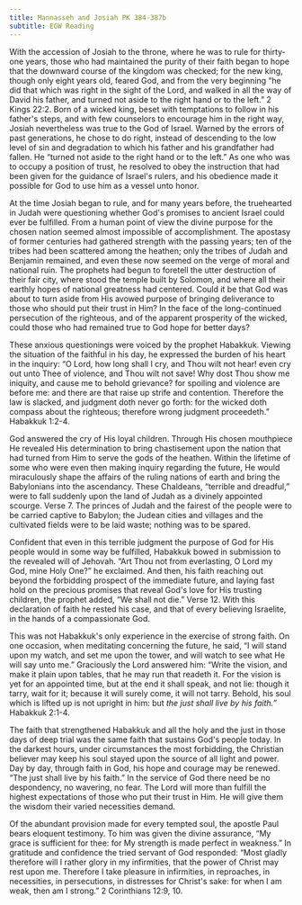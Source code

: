 ```yaml
---
title: Mannasseh and Josiah PK 384-387b
subtitle: EGW Reading
---
```


With the accession of Josiah to the throne, where he was to rule for thirty-one years, those who had maintained the purity of their faith began to hope that the downward course of the kingdom was checked; for the new king, though only eight years old, feared God, and from the very beginning “he did that which was right in the sight of the Lord, and walked in all the way of David his father, and turned not aside to the right hand or to the left.” 2 Kings 22:2. Born of a wicked king, beset with temptations to follow in his father's steps, and with few counselors to encourage him in the right way, Josiah nevertheless was true to the God of Israel. Warned by the errors of past generations, he chose to do right, instead of descending to the low level of sin and degradation to which his father and his grandfather had fallen. He “turned not aside to the right hand or to the left.” As one who was to occupy a position of trust, he resolved to obey the instruction that had been given for the guidance of Israel's rulers, and his obedience made it possible for God to use him as a vessel unto honor.

At the time Josiah began to rule, and for many years before, the truehearted in Judah were questioning whether God's promises to ancient Israel could ever be fulfilled. From a human point of view the divine purpose for the chosen nation seemed almost impossible of accomplishment. The apostasy of former centuries had gathered strength with the passing years; ten of the tribes had been scattered among the heathen; only the tribes of Judah and Benjamin remained, and even these now seemed on the verge of moral and national ruin. The prophets had begun to foretell the utter destruction of their fair city, where stood the temple built by Solomon, and where all their earthly hopes of national greatness had centered. Could it be that God was about to turn aside from His avowed purpose of bringing deliverance to those who should put their trust in Him? In the face of the long-continued persecution of the righteous, and of the apparent prosperity of the wicked, could those who had remained true to God hope for better days?

These anxious questionings were voiced by the prophet Habakkuk. Viewing the situation of the faithful in his day, he expressed the burden of his heart in the inquiry: “O Lord, how long shall I cry, and Thou wilt not hear! even cry out unto Thee of violence, and Thou wilt not save! Why dost Thou show me iniquity, and cause me to behold grievance? for spoiling and violence are before me: and there are that raise up strife and contention. Therefore the law is slacked, and judgment doth never go forth: for the wicked doth compass about the righteous; therefore wrong judgment proceedeth.” Habakkuk 1:2-4.

God answered the cry of His loyal children. Through His chosen mouthpiece He revealed His determination to bring chastisement upon the nation that had turned from Him to serve the gods of the heathen. Within the lifetime of some who were even then making inquiry regarding the future, He would miraculously shape the affairs of the ruling nations of earth and bring the Babylonians into the ascendancy. These Chaldeans, “terrible and dreadful,” were to fall suddenly upon the land of Judah as a divinely appointed scourge. Verse 7. The princes of Judah and the fairest of the people were to be carried captive to Babylon; the Judean cities and villages and the cultivated fields were to be laid waste; nothing was to be spared.

Confident that even in this terrible judgment the purpose of God for His people would in some way be fulfilled, Habakkuk bowed in submission to the revealed will of Jehovah. “Art Thou not from everlasting, O Lord my God, mine Holy One?” he exclaimed. And then, his faith reaching out beyond the forbidding prospect of the immediate future, and laying fast hold on the precious promises that reveal God's love for His trusting children, the prophet added, “We shall not die.” Verse 12. With this declaration of faith he rested his case, and that of every believing Israelite, in the hands of a compassionate God.

This was not Habakkuk's only experience in the exercise of strong faith. On one occasion, when meditating concerning the future, he said, “I will stand upon my watch, and set me upon the tower, and will watch to see what He will say unto me.” Graciously the Lord answered him: “Write the vision, and make it plain upon tables, that he may run that readeth it. For the vision is yet for an appointed time, but at the end it shall speak, and not lie: though it tarry, wait for it; because it will surely come, it will not tarry. Behold, his soul which is lifted up is not upright in him: but _the just shall live by his faith.”_ Habakkuk 2:1-4.

The faith that strengthened Habakkuk and all the holy and the just in those days of deep trial was the same faith that sustains God's people today. In the darkest hours, under circumstances the most forbidding, the Christian believer may keep his soul stayed upon the source of all light and power. Day by day, through faith in God, his hope and courage may be renewed. “The just shall live by his faith.” In the service of God there need be no despondency, no wavering, no fear. The Lord will more than fulfill the highest expectations of those who put their trust in Him. He will give them the wisdom their varied necessities demand.

Of the abundant provision made for every tempted soul, the apostle Paul bears eloquent testimony. To him was given the divine assurance, “My grace is sufficient for thee: for My strength is made perfect in weakness.” In gratitude and confidence the tried servant of God responded: “Most gladly therefore will I rather glory in my infirmities, that the power of Christ may rest upon me. Therefore I take pleasure in infirmities, in reproaches, in necessities, in persecutions, in distresses for Christ's sake: for when I am weak, then am I strong.” 2 Corinthians 12:9, 10.